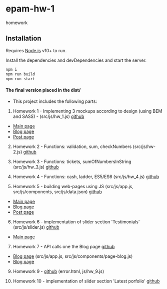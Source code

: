 # epam-hw-1
homework

## Installation

Requires [Node.js](https://nodejs.org/) v10+ to run.

Install the dependencies and devDependencies and start the server.

```bash
npm i
npm run build
npm run start
```

#### The final version placed in the dist/
- This project includes the following parts:

1. Homework 1 - Implementing 3 mockups according to design (using BEM and SASS) - (src/js/hw_1.js)
   [github](https://github.com/tsiestova/epam-hw-1/tree/HW_01)
  - [Main page](http://localhost:8080/index.html)
  - [Blog page](http://localhost:8080/blog.html) 
  - [Post page](http://localhost:8080/post.html)

2. Homework 2 - Functions: validation, sum, checkNumbers (src/js/hw-2.js)
   [github](https://github.com/tsiestova/epam-hw-1/tree/HW_02) 


3. Homework 3 - Functions: tickets, sumOfNumbersInString (src/js/hw_3.js)
   [github](https://github.com/tsiestova/epam-hw-1/tree/HW_03)

4. Homework 4 - Functions: cash, ladder, ES5/ES6 (src/js/hw_4.js) 
   [github](https://github.com/tsiestova/epam-hw-1/tree/HW_04)

5. Homework 5 - building web-pages using JS (src/js/app.js, src/js/components, src/js/data.json)
  [github](https://github.com/tsiestova/epam-hw-1/tree/HW_05)
- [Main page](http://localhost:8080/main.html)
- [Blog page](http://localhost:8080/main.html#blog)
- [Post page](http://localhost:8080/main.html#post)
  
6. Homework 6 - implementation of slider section 'Testimonials' (src/js/slider.js)
  [github](https://github.com/tsiestova/epam-hw-1/tree/HW_06)
- [Main page](http://localhost:8080/main.html)

7. Homework 7 - API calls one the Blog page
   [github](https://github.com/tsiestova/epam-hw-1/tree/HW_07)
- [Blog page](http://localhost:8080/main.html#blog) (src/js/app.js, src/js/components/page-blog.js)
- [Blog page](http://localhost:8080/main.html#blog)

9. Homework 9 - 
   [github](https://github.com/tsiestova/epam-hw-1/tree/HW_09) (error.html, js/hw_9.js)
   
10. Homework 10 - implementation of slider section 'Latest porfolio'
       [github](https://github.com/tsiestova/epam-hw-1/tree/HW_10) 
